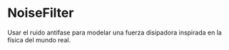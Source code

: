 # NoiseFilter
Usar el ruido antifase para modelar una fuerza disipadora inspirada en la física del mundo real.
